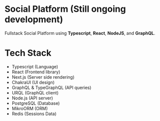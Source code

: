 # Social Platform (Still ongoing development)
Fullstack Social Platform using **Typescript**, **React**, **NodeJS**, and **GraphQL**.

# Tech Stack

* Typescript (Language)
* React (Frontend library)
* Next.js (Server side rendering)
* ChakraUI (UI design)
* GraphQL & TypeGraphQL (API queries)
* URQL (GraphQL client)
* Node.js (API server)
* PostgreSQL (Database)
* MikroORM (ORM)
* Redis (Sessions Data)
